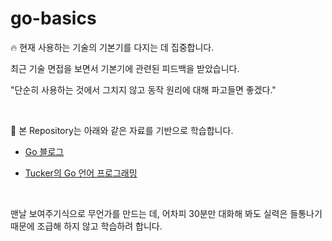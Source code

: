# go-basics

🔥 현재 사용하는 기술의 기본기를 다지는 데 집중합니다. 

최근 기술 면접을 보면서 기본기에 관련된 피드백을 받았습니다.

"단순히 사용하는 것에서 그치지 않고 동작 원리에 대해 파고들면 좋겠다."

<br>

📌 본 Repository는 아래와 같은 자료를 기반으로 학습합니다.

* [Go 블로그](https://go.dev/doc/)

* [Tucker의 Go 언어 프로그래밍](https://yes24.com/Product/Goods/131045006)

<br>

맨날 보여주기식으로 무언가를 만드는 데, 어차피 30분만 대화해 봐도 실력은 들통나기 때문에 조급해 하지 않고 학습하려 합니다.